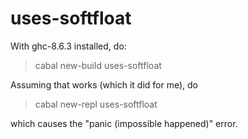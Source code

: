 # uses-softfloat

With ghc-8.6.3 installed, do:

> cabal new-build uses-softfloat

Assuming that works (which it did for me), do

> cabal new-repl uses-softfloat

which causes the "panic (impossible happened)" error.
